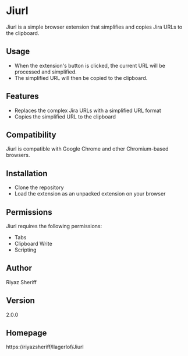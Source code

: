 # Jiurl

Jiurl is a simple browser extension that simplifies and copies Jira URLs to the clipboard. 

## Usage
- When the extension's button is clicked, the current URL will be processed and simplified. 
- The simplified URL will then be copied to the clipboard. 

## Features
- Replaces the complex Jira URLs with a simplified URL format
- Copies the simplified URL to the clipboard 

## Compatibility
Jiurl is compatible with Google Chrome and other Chromium-based browsers. 

## Installation
- Clone the repository
- Load the extension as an unpacked extension on your browser

## Permissions
Jiurl requires the following permissions: 
- Tabs
- Clipboard Write
- Scripting

## Author 
Riyaz Sheriff

## Version 
2.0.0

## Homepage 
https://riyazsheriff/llagerlof/Jiurl
